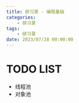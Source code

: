 ```yaml
---
title: 研习录 - 编程基础
categories: 
    - 研习录
tags:
    - 研习录
date: 2023/07/28 00:00:00
---
```


# TODO LIST
- 线程池
- 对象池